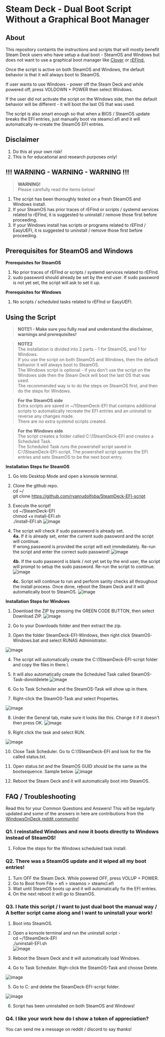 # Steam Deck - Dual Boot Script Without a Graphical Boot Manager


## About

This repository containts the instructions and scripts that will mostly benefit Steam Deck users who have setup a dual boot - SteamOS and Windows but does not want to use a graphical boot manager like [Clover](https://github.com/ryanrudolfoba/SteamDeck-Clover-dualboot) or [rEFInd.](https://github.com/ryanrudolfoba/SteamDeck-rEFInd-dualboot)

Once the script is active on both SteamOS and Windows, the default behavior is that it will always boot to SteamOS.

If user wants to use Windows - power off the Steam Deck and while powered off, press VOLDOWN + POWER then select Windows.

If the user did not activate the script on the Windows side, then the default behavior will be different - it will boot the last OS that was used.

The script is also smart enough so that when a BIOS / SteamOS update breaks the EFI entries, just manually boot via steamcl.efi and it will automatically re-create the SteamOS EFI entries.


## Disclaimer

1. Do this at your own risk!
2. This is for educational and research purposes only!


## !!! WARNING - WARNING - WARNING !!!
> **WARNING!**\
> Please carefully read the items below!
1. The script has been thoroughly tested on a fresh SteamOS and Windows install.
2. If your SteamOS has prior traces of rEFInd or scripts / systemd services related to rEFInd, it is suggested to uninstall / remove those first before proceeding.
3. If your Windows install has scripts or programs related to rEFInd / EasyUEFI, it is suggested to uninstall / remove those first before proceeding.


## Prerequisites for SteamOS and Windows
**Prerequisites for SteamOS**
1. No prior traces of rEFInd or scripts / systemd services related to rEFInd.
2. sudo password should already be set by the end user. If sudo password is not yet set, the script will ask to set it up.

**Prerequisites for Windows**
1. No scripts / scheduled tasks related to rEFInd or EasyUEFI.
        

## Using the Script
> **NOTE1 - Make sure you fully read and understand the disclaimer, warnings and prerequisites!**

> **NOTE2**\
> The installation is divided into 2 parts - 1 for SteamOS, and 1 for Windows.\
> If you use the script on both SteamOS and Windows, then the default behavior it will always boot to SteamOS.\
> The Windows script is optional - if you don't use the script on the Windows side then the Steam Deck will boot the last OS that was used.\
> The recommended way is to do the steps on SteamOS first, and then do the steps for Windows.

> **For the SteamOS side**\
> Extra scripts are saved in ~/1SteamDeck-EFI that contains additional scripts to automatically recreate the EFI entries and an uninstall to reverse any changes made.\
> There are no extra systemd scripts created.

> **For the Windows side**\
> The script creates a folder called C:\1SteamDeck-EFI and creates a Scheduled Task.\
> The Scheduled Task runs the powershell script saved in C:\1SteamDeck-EFI-script. The powershell script queries the EFI entries and sets SteamOS to be the next boot entry.


**Installation Steps for SteamOS**

1. Go into Desktop Mode and open a konsole terminal.
2. Clone the github repo. \
   cd ~/ \
   git clone https://github.com/ryanrudolfoba/SteamDeck-EFI-script
   
3. Execute the script! \
   cd ~/SteamDeck-EFI \
   chmod +x install-EFI.sh \
   ./install-EFI.sh
   ![image](https://user-images.githubusercontent.com/98122529/214392697-2b378402-99c3-483c-8e15-9422e2df11ed.png)

4. The script will check if sudo passwword is already set.\
   **4a.**
         If it is already set, enter the current sudo password and the script will continue.\
         If wrong password is provided the script will exit immdediately. Re-run the script and enter the correct sudo password!
         ![image](https://user-images.githubusercontent.com/98122529/214392794-2347c305-d229-487a-b51f-685201bc1ff8.png)

   **4b.**
         If the sudo password is blank / not yet set by the end user, the script will prompt to setup the sudo password. Re-run the script to continue.
         ![image](https://user-images.githubusercontent.com/98122529/214393036-bdb53ad5-5a1e-4d47-81bc-e63f02cb7fa9.png)

   **4c.**
         Script will continue to run and perform sanity checks all throughout the install process. Once done, reboot the Steam Deck and it will automatically boot to SteamOS.
         ![image](https://user-images.githubusercontent.com/98122529/214392892-7e835a81-c371-4931-b32e-402dfc6224f3.png)
     


**Installation Steps for Windows**
1. Download the ZIP by pressing the GREEN CODE BUTTON, then select Download ZIP.
![image](https://user-images.githubusercontent.com/98122529/214430402-26449ef8-dfed-4c76-a405-f4d0107f94de.png)

2. Go to your Downloads folder and then extract the zip.
3. Open the folder SteamDeck-EFI-Windows, then right click SteamOS-Windows.bat and select RUNAS Administrator.

![image](https://user-images.githubusercontent.com/98122529/214430639-0bf4aa33-9026-4d94-9b10-7a47169de7c6.png)

4. The script will automatically create the C:\1SteamDeck-EFI-script folder and copy the files in there.\
5. It will also automatically create the Scheduled Task called SteamOS-Task-donotdelete
![image](https://user-images.githubusercontent.com/98122529/214430987-5937f823-5c18-4559-907f-fef2e0dbc3bc.png)

6. Go to Task Scheduler and the SteamOS-Task will show up in there.
7. Right-click the SteamOS-Task and select Properties.

![image](https://user-images.githubusercontent.com/98122529/214431124-b8db9806-5353-4c8e-823a-3bbd40954b26.png)

8. Under the General tab, make sure it looks like this. Change it if it doesn't then press OK.
![image](https://user-images.githubusercontent.com/98122529/214431268-e0044791-33d7-410d-bf18-163ada440380.png)

9. Right click the task and select RUN.

![image](https://user-images.githubusercontent.com/98122529/214431346-ae46b33f-f455-4600-9211-33ed106cb34e.png)

10. Close Task Scheduler. Go to C:\1SteamDeck-EFI and look for the file called status.txt.

11. Open status.txt and the SteamOS GUID should be the same as the bootsequence. Sample below.
![image](https://user-images.githubusercontent.com/98122529/214431487-98ac734c-94ed-4365-b3c8-f7e91b273cee.png)

12. Reboot the Steam Deck and it will automatically boot into SteamOS.


## FAQ / Troubleshooting
Read this for your Common Questions and Answers! This will be regularly updated and some of the answers in here are contributions from the [WindowsOnDeck reddit community!](https://www.reddit.com/r/WindowsOnDeck/)

    
### Q1. I reinstalled Windows and now it boots directly to Windows instead of SteamOS!

1. Follow the steps for the Windows scheduled task install.

### Q2. There was a SteamOS update and it wiped all my boot entries!
1. Turn OFF the Steam Deck. While powered OFF, press VOLUP + POWER.
2. Go to Boot from File > efi > steamos > steamcl.efi
3. Wait until SteamOS boots up and it will automatically fix the EFI entries.
4. On the next reboot it will go to SteamOS.

### Q3. I hate this script / I want to just dual boot the manual way / A better script came along and I want to uninstall your work!

1. Boot into SteamOS.
2. Open a konsole terminal and run the uninstall script - \
   cd ~/1SteamDeck-EFI \
   ./uninstall-EFI.sh\
   ![image](https://user-images.githubusercontent.com/98122529/214394045-43d5f458-5717-4ce0-a75b-ab37dc2a702f.png)
   
3. Reboot the Steam Deck and it will automatically load Windows.

4. Go to Task Scheduler. Righ-click the SteamOS-Task and choose Delete.

![image](https://user-images.githubusercontent.com/98122529/214431741-1603d5b5-d786-4e3f-a75b-045a18053909.png)

5. Go to C: and delete the SteamDeck-EFI-script folder.

![image](https://user-images.githubusercontent.com/98122529/214432057-15204203-d5ee-4e4f-89be-0efdcfefbb46.png)

6. Script has been uninstalled on both SteamOS and Windows!

### Q4. I like your work how do I show a token of appreciation?
You can send me a message on reddit / discord to say thanks!
